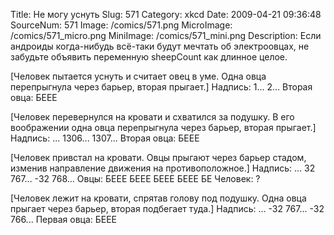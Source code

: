 Title: Не могу уснуть 
Slug: 571 
Category: xkcd 
Date: 2009-04-21 09:36:48 
SourceNum: 571 
Image: /comics/571.png 
MicroImage: /comics/571_micro.png 
MiniImage: /comics/571_mini.png 
Description: Если андроиды когда-нибудь всё-таки будут мечтать об электроовцах, не забудьте объявить переменную sheepCount как длинное целое. 

[Человек пытается уснуть и считает овец в уме. Одна овца перепрыгнула через барьер, вторая прыгает.]
Надпись: 1... 2...
Вторая овца: БЕЕЕ

[Человек перевернулся на кровати и схватился за подушку. В его воображении одна овца перепрыгнула через барьер, вторая прыгает.]
Надпись: ... 1306... 1307...
Вторая овца: БЕЕЕ

[Человек привстал на кровати. Овцы прыгают через барьер стадом, изменив направление движения на противоположное.]
Надпись: ... 32 767... -32 768...
Овцы: БЕЕЕ БЕЕЕ БЕЕЕ БЕЕЕ БЕ
Человек: ?

[Человек лежит на кровати, спрятав голову под подушку. Одна овца прыгает через барьер, вторая подбегает туда.]
Надпись: ... -32 767... -32 766...
Первая овца: БЕЕЕ